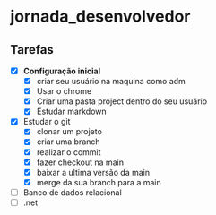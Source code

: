 # jornada_desenvolvedor
## Tarefas
- [x] **Configuração inicial**
     - [x] criar seu usuário na maquina como adm
     - [x] Usar o chrome
     - [x] Criar uma pasta project dentro do seu usuário
     - [x] Estudar markdown
- [x] Estudar o git
   - [x] clonar um projeto
   - [x] criar uma branch
   - [x] realizar o commit
   - [x] fazer checkout na main
   - [x] baixar a ultima versão da main
   - [x] merge da sua branch para a main
- [ ] Banco de dados relacional
- [ ] .net

